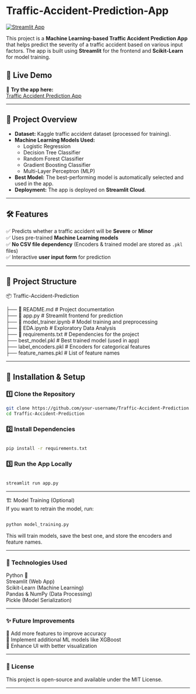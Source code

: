 # Traffic-Accident-Prediction-App



[![Streamlit App](https://img.shields.io/badge/Streamlit-Live_App-green)](https://traffic-accident-prediction-app-dqlpexy44xyfgkeylpgb6v.streamlit.app/)

This project is a **Machine Learning-based Traffic Accident Prediction App** that helps predict the severity of a traffic accident based on various input factors. The app is built using **Streamlit** for the frontend and **Scikit-Learn** for model training.

## 🚀 Live Demo
🔗 **Try the app here:**  
[Traffic Accident Prediction App](https://traffic-accident-prediction-app-dqlpexy44xyfgkeylpgb6v.streamlit.app/)

---

## 📌 Project Overview
- **Dataset:** Kaggle traffic accident dataset (processed for training).
- **Machine Learning Models Used:**
  - Logistic Regression
  - Decision Tree Classifier
  - Random Forest Classifier
  - Gradient Boosting Classifier
  - Multi-Layer Perceptron (MLP)
- **Best Model:** The best-performing model is automatically selected and used in the app.
- **Deployment:** The app is deployed on **Streamlit Cloud**.

---

## 🛠️ Features
✅ Predicts whether a traffic accident will be **Severe** or **Minor**  
✅ Uses pre-trained **Machine Learning models**  
✅ **No CSV file dependency** (Encoders & trained model are stored as `.pkl` files)  
✅ Interactive **user input form** for prediction  

---

## 📂 Project Structure

📦 Traffic-Accident-Prediction  

  ├── 📜 README.md  # Project documentation        
  ├── 📜 app.py      # Streamlit frontend for prediction        
  ├── 📜 model_trainer.ipynb  # Model training and preprocessing      
  ├── 📜 EDA.ipynb  # Exploratory Data Analysis       
  ├── 📜 requirements.txt  # Dependencies for the project      
        ├── best_model.pkl  # Best trained model (used in app)      
        ├── label_encoders.pkl  # Encoders for categorical features      
        ├── feature_names.pkl  # List of feature names      

---

## 🔧 Installation & Setup

### 1️⃣ Clone the Repository
```sh
git clone https://github.com/your-username/Traffic-Accident-Prediction.git
cd Traffic-Accident-Prediction
```
### 2️⃣ Install Dependencies
```sh

pip install -r requirements.txt
```
### 3️⃣ Run the App Locally
```sh

streamlit run app.py
```
---

🏗️ Model Training (Optional)  
If you want to retrain the model, run:

```sh

python model_training.py
```
This will train models, save the best one, and store the encoders and feature names.

---

### 📌 Technologies Used
Python 🐍  
Streamlit (Web App)  
Scikit-Learn (Machine Learning)  
Pandas & NumPy (Data Processing)  
Pickle (Model Serialization)  

---

### ✨ Future Improvements
🚀 Add more features to improve accuracy  
🚀 Implement additional ML models like XGBoost  
🚀 Enhance UI with better visualization  

---


### 📝 License
This project is open-source and available under the MIT License.

---

